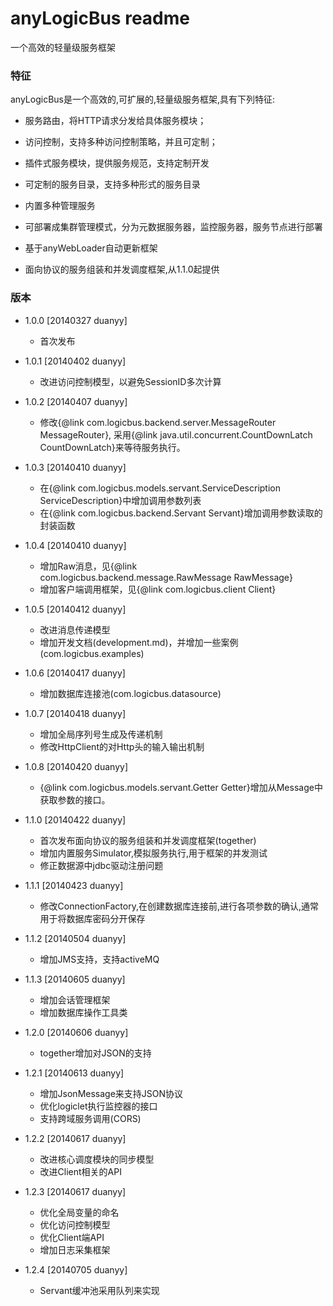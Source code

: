 anyLogicBus readme
==================

一个高效的轻量级服务框架

### 特征
anyLogicBus是一个高效的,可扩展的,轻量级服务框架,具有下列特征:
 
 - 服务路由，将HTTP请求分发给具体服务模块；
 
 - 访问控制，支持多种访问控制策略，并且可定制；
 
 - 插件式服务模块，提供服务规范，支持定制开发
 
 - 可定制的服务目录，支持多种形式的服务目录
 
 - 内置多种管理服务
 
 - 可部署成集群管理模式，分为元数据服务器，监控服务器，服务节点进行部署
 
 - 基于anyWebLoader自动更新框架
 
 - 面向协议的服务组装和并发调度框架,从1.1.0起提供
 
### 版本
 
 - 1.0.0 [20140327 duanyy]
     + 首次发布
     
 - 1.0.1 [20140402 duanyy]
     + 改进访问控制模型，以避免SessionID多次计算
     
 - 1.0.2 [20140407 duanyy]
     + 修改{@link com.logicbus.backend.server.MessageRouter MessageRouter},
     采用{@link java.util.concurrent.CountDownLatch CountDownLatch}来等待服务执行。
     
 - 1.0.3 [20140410 duanyy]
     + 在{@link com.logicbus.models.servant.ServiceDescription ServiceDescription}中增加调用参数列表
     + 在{@link com.logicbus.backend.Servant Servant}增加调用参数读取的封装函数 
 
 - 1.0.4 [20140410 duanyy]
     + 增加Raw消息，见{@link com.logicbus.backend.message.RawMessage RawMessage}
     + 增加客户端调用框架，见{@link com.logicbus.client Client}
     
 - 1.0.5 [20140412 duanyy]
     + 改进消息传递模型
     + 增加开发文档(development.md)，并增加一些案例(com.logicbus.examples)
     
 - 1.0.6 [20140417 duanyy]
     + 增加数据库连接池(com.logicbus.datasource)
     
 - 1.0.7 [20140418 duanyy]
     + 增加全局序列号生成及传递机制
     + 修改HttpClient的对Http头的输入输出机制
 
 - 1.0.8 [20140420 duanyy]
     + {@link com.logicbus.models.servant.Getter Getter}增加从Message中获取参数的接口。
     
 - 1.1.0 [20140422 duanyy]
     + 首次发布面向协议的服务组装和并发调度框架(together)
     + 增加内置服务Simulator,模拟服务执行,用于框架的并发测试
     + 修正数据源中jdbc驱动注册问题
     
 - 1.1.1 [20140423 duanyy]
 	 + 修改ConnectionFactory,在创建数据库连接前,进行各项参数的确认,通常用于将数据库密码分开保存

 - 1.1.2 [20140504 duanyy]
 	 + 增加JMS支持，支持activeMQ
 
 - 1.1.3 [20140605 duanyy]
 	 + 增加会话管理框架
 	 + 增加数据库操作工具类
 	 
 - 1.2.0 [20140606 duanyy]
 	 + together增加对JSON的支持
 	 
 - 1.2.1 [20140613 duanyy]
 	 + 增加JsonMessage来支持JSON协议
 	 + 优化logiclet执行监控器的接口
 	 + 支持跨域服务调用(CORS)
 
 - 1.2.2 [20140617 duanyy]
 	 + 改进核心调度模块的同步模型
 	 + 改进Client相关的API
 	 
 - 1.2.3 [20140617 duanyy]
 	 + 优化全局变量的命名
 	 + 优化访问控制模型
 	 + 优化Client端API
 	 + 增加日志采集框架
 	 
 - 1.2.4 [20140705 duanyy]
 	 + Servant缓冲池采用队列来实现